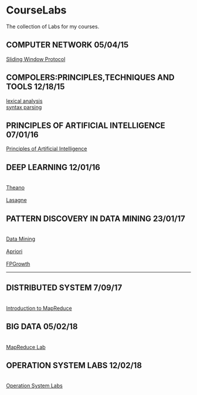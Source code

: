 # CourseLabs

The collection of Labs for my courses.

## COMPUTER NETWORK 05/04/15
[Sliding Window Protocol](https://github.com/Mr-Phoebe/CourseLabs/tree/master/Computer%20Network)

## COMPOLERS:PRINCIPLES,TECHNIQUES AND TOOLS 12/18/15  
[lexical analysis](https://github.com/Mr-Phoebe/CourseLabs/tree/master/Compilers%20Principles%20Techniques%20and%20Tools/lexical%20analysis)  
[syntax parsing](https://github.com/Mr-Phoebe/CourseLabs/tree/master/Compilers%20Principles%20Techniques%20and%20Tools/syntax%20parsing)  

## PRINCIPLES OF ARTIFICIAL INTELLIGENCE 07/01/16
[Principles of Artificial Intelligence](https://github.com/Mr-Phoebe/CourseLabs/tree/master/Principles%20of%20Artificial%20Intelligence)

## DEEP LEARNING 12/01/16
<br>[Theano](https://github.com/Mr-Phoebe/CourseLabs/tree/master/Deep%20Learning/Theano)</br>
<br>[Lasagne](https://github.com/Mr-Phoebe/CourseLabs/tree/master/Deep%20Learning/Lasagne)</br>

## PATTERN DISCOVERY IN DATA MINING 23/01/17
<br>[Data Mining](https://github.com/Mr-Phoebe/CourseLabs/tree/master/Pattern%20Discovery%20in%20Data%20Mining)</br>
<br>[Apriori](https://github.com/Mr-Phoebe/CourseLabs/tree/master/Pattern%20Discovery%20in%20Data%20Mining/Apriori)</br>
<br>[FPGrowth](https://github.com/Mr-Phoebe/CourseLabs/tree/master/Pattern%20Discovery%20in%20Data%20Mining/FPGrowth)</br>

----

## DISTRIBUTED SYSTEM   7/09/17    
<br>[Introduction to MapReduce](https://github.com/Mr-Phoebe/CourseLabs/tree/master/Distributed%20System)</br>

## BIG DATA 05/02/18
<br>[MapReduce Lab](https://github.com/Mr-Phoebe/CourseLabs/tree/master/Big%20Data)</br>

## OPERATION SYSTEM LABS 12/02/18
<br>[Operation System Labs](https://github.com/Mr-Phoebe/CourseLabs/tree/master/Operation%20System%20Labs)</br>